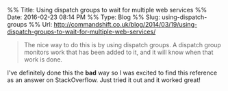 %% Title:  Using dispatch groups to wait for multiple web services
%% Date: 2016-02-23 08:14 PM
%% Type: Blog
%% Slug: using-dispatch-groups
%% Url:  http://commandshift.co.uk/blog/2014/03/19/using-dispatch-groups-to-wait-for-multiple-web-services/

>  The nice way to do this is by using dispatch groups. A dispatch group monitors work that has been added to it, and it will know when that work is done.

I've definitely done this the **bad** way so I was excited to find this reference as an answer on StackOverflow. Just tried it out and it worked great!

